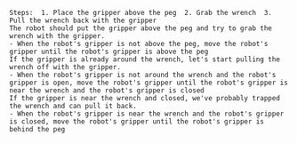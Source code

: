
    Steps:  1. Place the gripper above the peg  2. Grab the wrench  3. Pull the wrench back with the gripper
    The robot should put the gripper above the peg and try to grab the wrench with the gripper.
    - When the robot's gripper is not above the peg, move the robot's gripper until the robot's gripper is above the peg
    If the gripper is already around the wrench, let's start pulling the wrench off with the gripper.
    - When the robot's gripper is not around the wrench and the robot's gripper is open, move the robot's gripper until the robot's gripper is near the wrench and the robot's gripper is closed
    If the gripper is near the wrench and closed, we've probably trapped the wrench and can pull it back.
    - When the robot's gripper is near the wrench and the robot's gripper is closed, move the robot's gripper until the robot's gripper is behind the peg